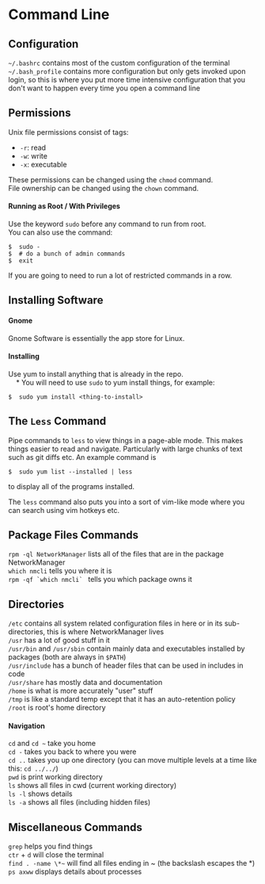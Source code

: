 # Command Line

## Configuration
`~/.bashrc` contains most of the custom configuration of the terminal  
`~/.bash_profile` contains more configuration but only gets invoked upon login, so this is where you put more time intensive configuration that you don't want to happen every time you open a command line  

## Permissions

Unix file permissions consist of tags:
* `-r`: read
* `-w`: write
* `-x`: executable

These permissions can be changed using the `chmod` command.  
File ownership can be changed using the `chown` command.  

#### Running as Root / With Privileges
Use the keyword `sudo` before any command to run from root.  
You can also use the command:
  ```
  $  sudo -
  $  # do a bunch of admin commands
  $  exit
  ```
If you are going to need to run a lot of restricted commands in a row.

## Installing Software

#### Gnome
Gnome Software is essentially the app store for Linux.

#### Installing
Use yum to install anything that is already in the repo.  
&nbsp;&nbsp;&nbsp;&nbsp;\* You will need to use `sudo` to yum install things, for example:
  ```
  $  sudo yum install <thing-to-install>
  ```

## The `Less` Command
Pipe commands to `less` to view things in a page-able mode. This makes things easier to read and navigate. Particularly with large chunks of text such as git diffs etc.
An example command is
  ```
  $  sudo yum list --installed | less
  ```
to display all of the programs installed.

The `less` command also puts you into a sort of vim-like mode where you can search using vim hotkeys etc.

## Package Files Commands
`rpm -ql NetworkManager` lists all of the files that are in the package NetworkManager  
`which nmcli` tells you where it is  
``rpm -qf `which nmcli` `` tells you which package owns it  

## Directories
`/etc` contains all system related configuration files in here or in its sub-directories, this is where NetworkManager lives  
`/usr` has a lot of good stuff in it  
`/usr/bin` and `/usr/sbin` contain mainly data and executables installed by packages (both are always in `$PATH`)  
`/usr/include` has a bunch of header files that can be used in includes in code  
`/usr/share` has mostly data and documentation  
`/home` is what is more accurately "user" stuff  
`/tmp` is like a standard temp except that it has an auto-retention policy  
`/root` is root's home directory  

#### Navigation
`cd` and `cd ~` take you home  
`cd -` takes you back to where you were   
`cd ..` takes you up one directory (you can move multiple levels at a time like this: `cd ../../`)  
`pwd` is print working directory  
`ls` shows all files in cwd (current working directory)  
`ls -l` shows details  
`ls -a` shows all files (including hidden files)  

## Miscellaneous Commands
`grep` helps you find things  
`ctr` + `d` will close the terminal  
`find . -name \*~` will find all files ending in ~ (the backslash escapes the \*)  
`ps axww` displays details about processes
